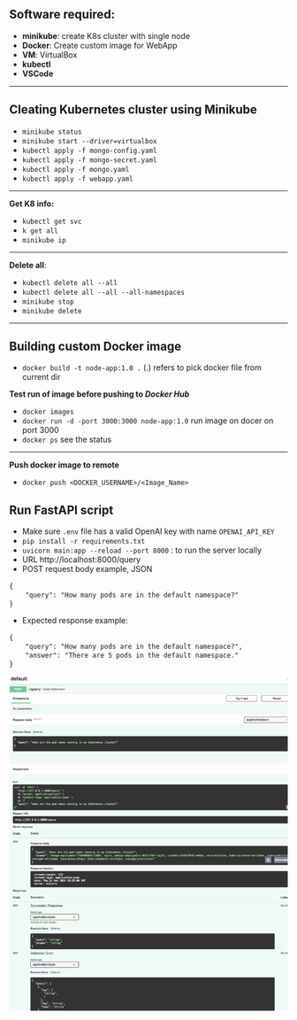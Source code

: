 ## Software required:
- **minikube**: create K8s cluster with single node
- **Docker**: Create custom image for WebApp
- **VM**: VirtualBox
- **kubectl**
- **VSCode**
---

## Cleating Kubernetes cluster using Minikube
- `minikube status`
- `minikube start --driver=virtualbox`
- `kubectl apply -f mongo-config.yaml`
- `kubectl apply -f mongo-secret.yaml`
- `kubectl apply -f mongo.yaml`
- `kubectl apply -f webapp.yaml`
---
**Get K8 info:**
- `kubectl get svc`
- `k get all`
- `minikube ip`
---
**Delete all**:
- `kubectl delete all --all`
- `kubectl delete all --all --all-namespaces`
- `minikube stop`
- `minikube delete`
---
## Building custom Docker image
- `docker build -t node-app:1.0 .` (.) refers to pick docker file from current dir

**Test run of image before pushing to *Docker Hub***
- `docker images`
- `docker run -d -port 3000:3000 node-app:1.0` run image on docer on port 3000
- `docker ps` see the status
---
**Push docker image to remote**
- `docker push <DOCKER_USERNAME>/<Image_Name>` 

## Run FastAPI script
- Make sure `.env` file has a valid OpenAI key with name `OPENAI_API_KEY`
- `pip install -r requirements.txt`
- `uvicorn main:app --reload --port 8000` : to run the server locally
- URL http://localhost:8000/query
- POST request body example, JSON
```
{
    "query": "How many pods are in the default namespace?"
}
```

- Expected response example:
```
{
    "query": "How many pods are in the default namespace?",
    "answer": "There are 5 pods in the default namespace."
}
```

![Result Image](result.png)
